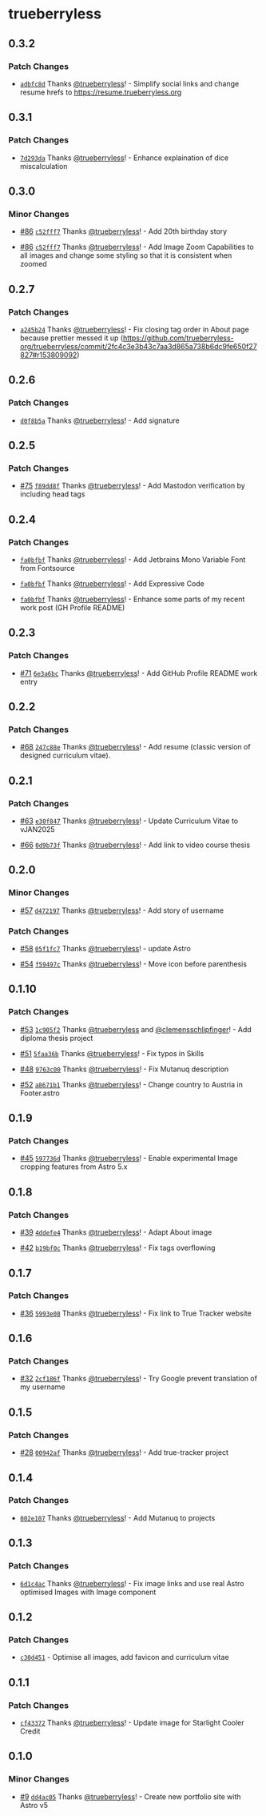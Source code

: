 # trueberryless

## 0.3.2

### Patch Changes

- [`adbfc8d`](https://github.com/trueberryless-org/trueberryless/commit/adbfc8d55439724505a20016e10974fb38176356) Thanks [@trueberryless](https://github.com/trueberryless)! - Simplify social links and change resume hrefs to https://resume.trueberryless.org

## 0.3.1

### Patch Changes

- [`7d293da`](https://github.com/trueberryless-org/trueberryless/commit/7d293da18a152b78b9858293222b0ce0e4488028) Thanks [@trueberryless](https://github.com/trueberryless)! - Enhance explaination of dice miscalculation

## 0.3.0

### Minor Changes

- [#86](https://github.com/trueberryless-org/trueberryless/pull/86) [`c52fff7`](https://github.com/trueberryless-org/trueberryless/commit/c52fff7ba38ce162d149aa4d04453bb37d10f99b) Thanks [@trueberryless](https://github.com/trueberryless)! - Add 20th birthday story

- [#86](https://github.com/trueberryless-org/trueberryless/pull/86) [`c52fff7`](https://github.com/trueberryless-org/trueberryless/commit/c52fff7ba38ce162d149aa4d04453bb37d10f99b) Thanks [@trueberryless](https://github.com/trueberryless)! - Add Image Zoom Capabilities to all images and change some styling so that it is consistent when zoomed

## 0.2.7

### Patch Changes

- [`a245b24`](https://github.com/trueberryless-org/trueberryless/commit/a245b24a7b2787e0f5de2008d6c72a29f1127ec8) Thanks [@trueberryless](https://github.com/trueberryless)! - Fix closing tag order in About page because prettier messed it up (https://github.com/trueberryless-org/trueberryless/commit/2fc4c3e3b43c7aa3d865a738b6dc9fe650f27827#r153809092)

## 0.2.6

### Patch Changes

- [`d0f8b5a`](https://github.com/trueberryless-org/trueberryless/commit/d0f8b5a8c3b2f732ea6f9a0d3f681621e7b84383) Thanks [@trueberryless](https://github.com/trueberryless)! - Add signature

## 0.2.5

### Patch Changes

- [#75](https://github.com/trueberryless-org/trueberryless/pull/75) [`f89dd8f`](https://github.com/trueberryless-org/trueberryless/commit/f89dd8fb15788aa6c5b5bed114f70247605b44ca) Thanks [@trueberryless](https://github.com/trueberryless)! - Add Mastodon verification by including head tags

## 0.2.4

### Patch Changes

- [`fa0bfbf`](https://github.com/trueberryless-org/trueberryless/commit/fa0bfbf240d0d66571761b5035d1e26b3791bb13) Thanks [@trueberryless](https://github.com/trueberryless)! - Add Jetbrains Mono Variable Font from Fontsource

- [`fa0bfbf`](https://github.com/trueberryless-org/trueberryless/commit/fa0bfbf240d0d66571761b5035d1e26b3791bb13) Thanks [@trueberryless](https://github.com/trueberryless)! - Add Expressive Code

- [`fa0bfbf`](https://github.com/trueberryless-org/trueberryless/commit/fa0bfbf240d0d66571761b5035d1e26b3791bb13) Thanks [@trueberryless](https://github.com/trueberryless)! - Enhance some parts of my recent work post (GH Profile README)

## 0.2.3

### Patch Changes

- [#71](https://github.com/trueberryless-org/trueberryless/pull/71) [`6e3a6bc`](https://github.com/trueberryless-org/trueberryless/commit/6e3a6bc27ece7814733c7395dddfbcdd10a2b9b0) Thanks [@trueberryless](https://github.com/trueberryless)! - Add GitHub Profile README work entry

## 0.2.2

### Patch Changes

- [#68](https://github.com/trueberryless-org/trueberryless/pull/68) [`247c88e`](https://github.com/trueberryless-org/trueberryless/commit/247c88e4f9eb6142648121f30fe2735cf595440c) Thanks [@trueberryless](https://github.com/trueberryless)! - Add resume (classic version of designed curriculum vitae).

## 0.2.1

### Patch Changes

- [#63](https://github.com/trueberryless-org/trueberryless/pull/63) [`e30f847`](https://github.com/trueberryless-org/trueberryless/commit/e30f847f815bc22397fcff069f44aa2fdcf3d93f) Thanks [@trueberryless](https://github.com/trueberryless)! - Update Curriculum Vitae to vJAN2025

- [#66](https://github.com/trueberryless-org/trueberryless/pull/66) [`0d9b73f`](https://github.com/trueberryless-org/trueberryless/commit/0d9b73f80c2f5f13e52a7e927f43057c86c1d0d9) Thanks [@trueberryless](https://github.com/trueberryless)! - Add link to video course thesis

## 0.2.0

### Minor Changes

- [#57](https://github.com/trueberryless-org/trueberryless/pull/57) [`d472197`](https://github.com/trueberryless-org/trueberryless/commit/d47219788c96684c55a5611b8845a763d4ecd1ef) Thanks [@trueberryless](https://github.com/trueberryless)! - Add story of username

### Patch Changes

- [#58](https://github.com/trueberryless-org/trueberryless/pull/58) [`05f1fc7`](https://github.com/trueberryless-org/trueberryless/commit/05f1fc7c790095c44dd784683da643278edb1caa) Thanks [@trueberryless](https://github.com/trueberryless)! - update Astro

- [#54](https://github.com/trueberryless-org/trueberryless/pull/54) [`f59497c`](https://github.com/trueberryless-org/trueberryless/commit/f59497c429e94ba7cb33166f44abad6f4082af92) Thanks [@trueberryless](https://github.com/trueberryless)! - Move icon before parenthesis

## 0.1.10

### Patch Changes

- [#53](https://github.com/trueberryless-org/trueberryless/pull/53) [`1c905f2`](https://github.com/trueberryless-org/trueberryless/commit/1c905f25e7e19356fb3145ad957c2d25be17413f) Thanks [@trueberryless](https://github.com/trueberryless) and [@clemensschlipfinger](https://github.com/clemensschlipfinger)! - Add diploma thesis project

- [#51](https://github.com/trueberryless-org/trueberryless/pull/51) [`5faa36b`](https://github.com/trueberryless-org/trueberryless/commit/5faa36b2a3b41e2c2689223bfa70c56c8c446deb) Thanks [@trueberryless](https://github.com/trueberryless)! - Fix typos in Skills

- [#48](https://github.com/trueberryless-org/trueberryless/pull/48) [`9763c00`](https://github.com/trueberryless-org/trueberryless/commit/9763c0072a23f887f58e0cce53e8188f334229d9) Thanks [@trueberryless](https://github.com/trueberryless)! - Fix Mutanuq description

- [#52](https://github.com/trueberryless-org/trueberryless/pull/52) [`a8671b1`](https://github.com/trueberryless-org/trueberryless/commit/a8671b101a4074109c4a1e7f3ae3365704da01fe) Thanks [@trueberryless](https://github.com/trueberryless)! - Change country to Austria in Footer.astro

## 0.1.9

### Patch Changes

- [#45](https://github.com/trueberryless-org/trueberryless/pull/45) [`597736d`](https://github.com/trueberryless-org/trueberryless/commit/597736d915bca89c2dc291f2e54d77bd71fa05ba) Thanks [@trueberryless](https://github.com/trueberryless)! - Enable experimental Image cropping features from Astro 5.x

## 0.1.8

### Patch Changes

- [#39](https://github.com/trueberryless-org/trueberryless/pull/39) [`4ddefe4`](https://github.com/trueberryless-org/trueberryless/commit/4ddefe4f532c015106e3b09867d99101e21318b6) Thanks [@trueberryless](https://github.com/trueberryless)! - Adapt About image

- [#42](https://github.com/trueberryless-org/trueberryless/pull/42) [`b19bf0c`](https://github.com/trueberryless-org/trueberryless/commit/b19bf0ce8e8c613dc39ebb862b031981521dd6ba) Thanks [@trueberryless](https://github.com/trueberryless)! - Fix tags overflowing

## 0.1.7

### Patch Changes

- [#36](https://github.com/trueberryless-org/trueberryless/pull/36) [`5993e08`](https://github.com/trueberryless-org/trueberryless/commit/5993e084bac0bc6bef3fc3194b615411039d0623) Thanks [@trueberryless](https://github.com/trueberryless)! - Fix link to True Tracker website

## 0.1.6

### Patch Changes

- [#32](https://github.com/trueberryless-org/trueberryless/pull/32) [`2cf186f`](https://github.com/trueberryless-org/trueberryless/commit/2cf186faa641b3a13bf6bc8e872d613e3fceddbe) Thanks [@trueberryless](https://github.com/trueberryless)! - Try Google prevent translation of my username

## 0.1.5

### Patch Changes

- [#28](https://github.com/trueberryless-org/trueberryless/pull/28) [`00942af`](https://github.com/trueberryless-org/trueberryless/commit/00942af9a498738f79e1d31339a4cb66fe0b31f7) Thanks [@trueberryless](https://github.com/trueberryless)! - Add true-tracker project

## 0.1.4

### Patch Changes

- [`002e107`](https://github.com/trueberryless-org/trueberryless/commit/002e1073ab8deef66ff50fa9d9ad250a0a64c591) Thanks [@trueberryless](https://github.com/trueberryless)! - Add Mutanuq to projects

## 0.1.3

### Patch Changes

- [`6d1c4ac`](https://github.com/trueberryless-org/trueberryless/commit/6d1c4ac1b5502d5f8df83fe5858f5fba89fefd03) Thanks [@trueberryless](https://github.com/trueberryless)! - Fix image links and use real Astro optimised Images with Image component

## 0.1.2

### Patch Changes

- [`c30d451`](https://github.com/trueberryless-org/trueberryless/commit/c30d4516326aba8e3485353acd2211f5387d6b77) - Optimise all images, add favicon and curriculum vitae

## 0.1.1

### Patch Changes

- [`cf43372`](https://github.com/trueberryless-org/trueberryless/commit/cf433729b2e21b78e44f0aeba6e36751ad52dbab) Thanks [@trueberryless](https://github.com/trueberryless)! - Update image for Starlight Cooler Credit

## 0.1.0

### Minor Changes

- [#9](https://github.com/trueberryless-org/trueberryless/pull/9) [`dd4ac05`](https://github.com/trueberryless-org/trueberryless/commit/dd4ac053b102ef8fdd0619c7d4825484852ee1e0) Thanks [@trueberryless](https://github.com/trueberryless)! - Create new portfolio site with Astro v5
